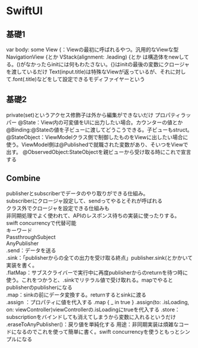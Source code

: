 # SwiftUI
## 基礎1
var body: some View {：Viewの最初に呼ばれるやつ。汎用的なViewな型
NavigationView {とか
VStack(alignment: .leading) {とか
は構造体をnewしてる。()がなかったらinitには何もわたさない。{}はinitの最後の変数にクロージャを渡しているだけ
Text(input.title)は特殊なViewが返っているが、それに対して.font(.title)などをして設定できるモディファイヤーという

## 基礎2
private(set)というアクセス修飾子は外から編集ができないだけ
プロパティラッパー
@State：View内の可変値をUIに出力したい場合。カウンターの値とか
@Binding:@Stateの値を子ビューに渡してどうこうできる。子ビューもstruct。
@StateObject：ViewModelクラス側で制御したものをViewに出したい場合に使う。ViewModel側は@Publishedで就職された変数があり、そいつをViewで出す。
@ObservedObject:StateObjectを親ビューから受け取る時にこれで宣言する




## Combine
publisherとsubscriberでデータのやり取りができる仕組み。   
subscriberにクロージャ設定して、sendってやるとそれが呼ばれる  
クラス外でクロージャを設定できる仕組みも  
非同期処理でよく使われて、APIのレスポンス待ちの実装に使ったりする。  
swift concurrencyで代替可能  
キーワード  
PassthroughSubject  
AnyPublisher  
.send：データを送る  
.sink：「publisherからの全ての出力を受け取る終点」publisher.sink(とかかいて実装を書く。  
.flatMap：サブスクライバーで実行中に再度publisherからのreturnを待つ時に使う。これをつかうと、.sinkでリテラル値で受け取れる。mapでやるとpublisherのpublisherになる  
.map：sinkの前にデータ変換する。returnするとsinkに渡る  
.assign  ：プロパティに値を代入する .map { _ in true } .assign(to: \.isLoading, on: viewController)viewControllerの.isLoadingにtrueを代入する
.store：subscriptionをバインドしても消えてしまうから変数に入れるというだけ
.eraseToAnyPublisher()：戻り値を単純化する
用途：非同期実装は煩雑なコードになるのでこれを使って簡単に書く。swift concurrencyを使うともっとシンプルになる




